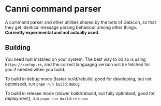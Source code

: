 # Canni command parser

A command parser and other utilities shared by the bots of Galacon, so that they get identical message parsing behaviour among other things. **Currently experimental and not actually used.**

## Building

You need rust installed on your system. The best way to do so is using `https://rustup.rs`, and the correct languageg version will be fetched for you if needed when you build.

To build in debug mode (faster build/rebuild, good for developing, but not optimised), run `pnpm run build:debug`

To build in release mode (slower build/rebuild, but fully optimised, good for deployment), run `pnpm run build:release`
